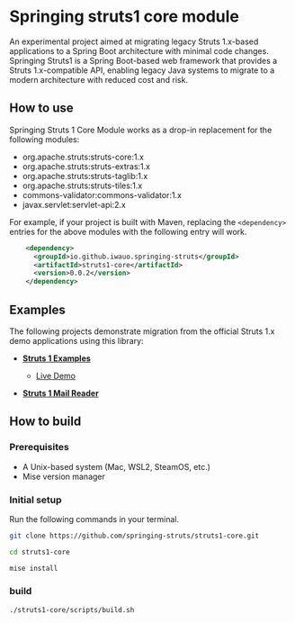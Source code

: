 Springing struts1 core module
=============================

An experimental project aimed at migrating legacy Struts 1.x-based applications
to a Spring Boot architecture with minimal code changes. Springing Struts1 is a
Spring Boot-based web framework that provides a Struts 1.x-compatible API,
enabling legacy Java systems to migrate to a modern architecture with reduced
cost and risk.

How to use
------------

Springing Struts 1 Core Module works as a drop-in replacement for the following
modules:

- org.apache.struts:struts-core:1.x
- org.apache.struts:struts-extras:1.x
- org.apache.struts:struts-taglib:1.x
- org.apache.struts:struts-tiles:1.x
- commons-validator:commons-validator:1.x
- javax.servlet:servlet-api:2.x

For example, if your project is built with Maven, replacing the `<dependency>`
entries for the above modules with the following entry will work.

```xml
    <dependency>
      <groupId>io.github.iwauo.springing-struts</groupId>
      <artifactId>struts1-core</artifactId>
      <version>0.0.2</version>
    </dependency>
```

Examples
------------

The following projects demonstrate migration from the official Struts 1.x demo
applications using this library:

- **[Struts 1 Examples](https://github.com/springing-struts/example-struts1-examples)**
  - [Live Demo](http://129.146.59.150)

- **[Struts 1 Mail Reader](https://github.com/springing-struts/example-struts1-mailreader)**


How to build
------------

### Prerequisites
- A Unix-based system (Mac, WSL2, SteamOS, etc.)
- Mise version manager
 
### Initial setup

Run the following commands in your terminal.
```bash
git clone https://github.com/springing-struts/struts1-core.git
```

```bash
cd struts1-core
```

```bash
mise install
```

### build

```bash
./struts1-core/scripts/build.sh
```